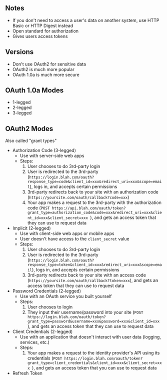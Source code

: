 ## Notes

* If you don't need to access a user's data on another system, use HTTP Basic or HTTP Digest instead
* Open standard for authorization
* Gives users access tokens 

## Versions

* Don't use OAuth2 for sensitive data
* OAuth2 is much more popular
* OAuth 1.0a is much more secure

## OAuth 1.0a Modes

* 1-legged
* 2-legged
* 3-legged

## OAuth2 Modes

Also called "grant types"

* Authorization Code (3-legged)
    * Use with server-side web apps
    * Steps:
        1. User chooses to do 3rd-party login
        1. User is redirected to the 3rd-party (`https://login.blah.com/oauth?response_type=code&client_id=xxx&redirect_uri=xxx&scope=email`), logs in, and accepts certain permissions
        1. 3rd-party redirects back to your site with an authorization code (`https://yoursite.com/oauth/callback?code=xxx`)
        1. Your app makes a request to the 3rd-party with the authorization code (`POST https://api.blah.com/oauth/token?grant_type=authorization_code&code=xxx&redirect_uri=xxx&client_id=xxx&client_secret=xxx
        `), and gets an access token that they can use to request data
* Implicit (2-legged)
    * Use with client-side web apps or mobile apps
    * User doesn't have access to the `client_secret` value
    * Steps:
        1. User chooses to do 3rd-party login
        1. User is redirected to the 3rd-party (`https://login.blah.com/oauth?response_type=token&client_id=xxx&redirect_uri=xxx&scope=email`), logs in, and accepts certain permissions
        1. 3rd-party redirects back to your site with an access code (`https://yoursite.com/oauth/callback?token=xxx`), and gets an access token that they can use to request data
* Password Credentials (2-legged)
    * Use with an OAuth service you built yourself
    * Steps:
        1. User chooses to login
        1. They input their username/password into your site (`POST https://login.blah.com/oauth/token?grant_type=password&username=xxx&password=xxx&client_id=xxx
        `), and gets an access token that they can use to request data
* Client Credentials (2-legged)
    * Use with an application that doesn't interact with user data (logging, services, etc.)
    * Steps:
        1. Your app makes a request to the identity provider's API using its credentials (`POST https://login.blah.com/oauth/token?grant_type=client_credentials&client_id=xxx&client_secret=xxx
        `), and gets an access token that you can use to request data
* Refresh Token

